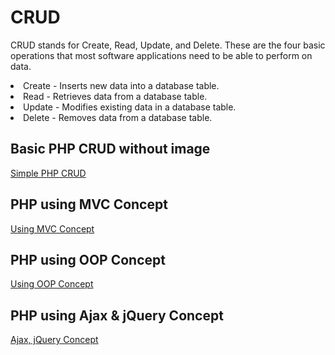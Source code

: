 # CRUD

CRUD stands for Create, Read, Update, and Delete. These are the four basic operations that most software applications need to be able to perform on data.
<li>Create - Inserts new data into a database table.</li>
<li>Read - Retrieves data from a database table.</li>
<li>Update - Modifies existing data in a database table.</li>
<li>Delete - Removes data from a database table.</li>

## Basic PHP CRUD without image
<a href="simple_php_crud/">Simple PHP CRUD</a>

## PHP using MVC Concept
<a href="">Using MVC Concept</a>

## PHP using OOP Concept
<a href="">Using OOP Concept</a>

## PHP using Ajax & jQuery Concept
<a href="">Ajax, jQuery Concept</a>
